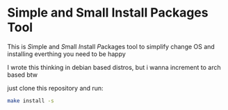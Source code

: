 # Simple and Small Install Packages Tool

This is *S*imple and *S*mall *I*nstall *P*ackages tool to simplify change OS and installing everthing you need to be happy

I wrote this thinking in debian based distros, but i wanna increment to arch based btw

just clone this repository and run:
```bash                                                                                           
make install -s
```                                                                                               

